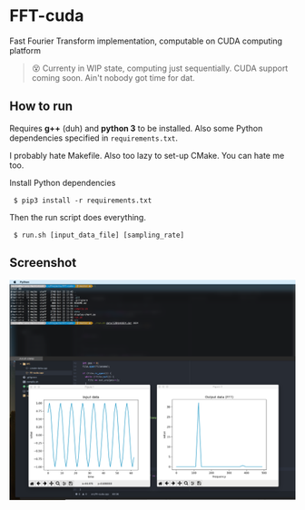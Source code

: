 # FFT-cuda
Fast Fourier Transform implementation, computable on CUDA computing platform

> 😵 Currenty in WIP state, computing just sequentially. CUDA support coming soon. Ain't nobody got time for dat.

## How to run
Requires **g++** (duh) and **python 3** to be installed. Also some Python dependencies specified in `requirements.txt`.

I probably hate Makefile. Also too lazy to set-up CMake. You can hate me too.

Install Python dependencies

```
 $ pip3 install -r requirements.txt
```

Then the run script does everything.

```
 $ run.sh [input_data_file] [sampling_rate]
```

## Screenshot

![Fancy screenshot](fancyscreenshot.png)